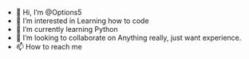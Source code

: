 - 👋 Hi, I’m @Options5
- 👀 I’m interested in Learning how to code
- 🌱 I’m currently learning Python
- 💞️ I’m looking to collaborate on Anything really, just want experience.
- 📫 How to reach me

<!---
Options5/Options5 is a ✨ special ✨ repository because its `README.md` (this file) appears on your GitHub profile.
You can click the Preview link to take a look at your changes.
--->
